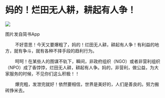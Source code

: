
# 妈的！烂田无人耕，耕起有人争！

![](http://upload-images.jianshu.io/upload_images/3910675-92c25223b24b6029.jpg?imageMogr2/auto-orient/strip%7CimageView2/2/w/1080/q/50)  

图片发自简书App

        不好意思！今天又要爆粗了，妈的！烂田无人耕，耕起有人争！有利益的地方，就有争斗，就有各种不择手段的趋利行为。

        呵呵！在某些人的图谋不轨下，瞬间，非政府组织（NGO）或者非营利组织（NPO）成了香饽饽，烂田无人耕，耕起有人争。妈的，非营利，做公益，为大家服务的时候，不见你们这么积极！！

        爆完粗，发泄完就好！依然要相信，世界是美好的，人们是善良的。努力搬砖挣米去。
